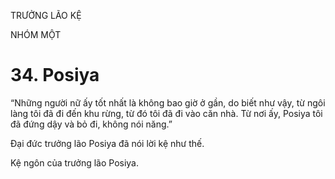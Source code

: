 TRƯỞNG LÃO KỆ

NHÓM MỘT

# 34. Posiya

“Những người nữ ấy tốt nhất là không bao giờ ở gần, do biết như vậy, từ ngôi làng tôi đã đi đến khu rừng, từ đó tôi đã đi vào căn nhà. Từ nơi ấy, Posiya tôi đã đứng dậy và bỏ đi, không nói năng.”

Đại đức trưởng lão Posiya đã nói lời kệ như thế.

Kệ ngôn của trưởng lão Posiya.
